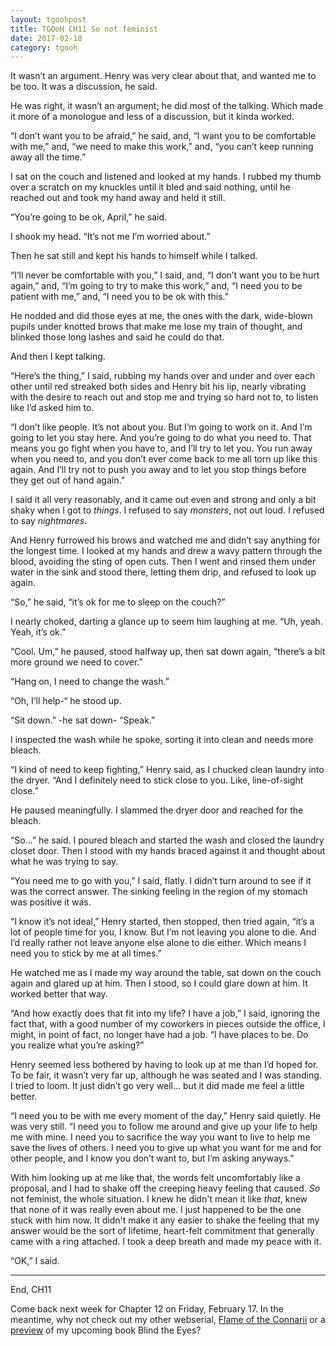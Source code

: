 ```yaml
---
layout: tgoohpost
title: TGOoH CH11 So not feminist
date: 2017-02-10
category: tgooh
---
```


It wasn’t an argument. Henry was very clear about that, and wanted me to be too. It was a discussion, he said.

He was right, it wasn’t an argument; he did most of the talking. Which made it more of a monologue and less of a discussion, but it kinda worked.

“I don’t want you to be afraid,” he said, and, “I want you to be comfortable with me,” and, “we need to make this work,” and, “you can’t keep running away all the time.”

I sat on the couch and listened and looked at my hands. I rubbed my thumb over a scratch on my knuckles until it bled and said nothing, until he reached out and took my hand away and held it still.

“You’re going to be ok, April,” he said. 

I shook my head. “It’s not me I’m worried about.”

Then he sat still and kept his hands to himself while I talked.

“I’ll never be comfortable with you,” I said, and, “I don’t want you to be hurt again,” and, “I’m going to try to make this work,” and, “I need you to be patient with me,” and, “I need you to be ok with this.”

He nodded and did those eyes at me, the ones with the dark, wide-blown pupils under knotted brows that make me lose my train of thought, and blinked those long lashes and said he could do that. 

And then I kept talking.

“Here’s the thing,” I said, rubbing my hands over and under and over each other until red streaked both sides and Henry bit his lip, nearly vibrating with the desire to reach out and stop me and trying so hard not to, to listen like I’d asked him to. 

“I don’t like people. It’s not about you. But I’m going to work on it. And I’m going to let you stay here. And you’re going to do what you need to. That means you go fight when you have to, and  I’ll try to let you. You run away when you need to, and you don’t ever come back to me all torn up like this again. And I’ll try not to push you away and to let you stop things before they get out of hand again.”

I said it all very reasonably, and it came out even and strong and only a bit shaky when I got to *things*. I refused to say *monsters*, not out loud. I refused to say *nightmares*. 

And Henry furrowed his brows and watched me and didn’t say anything for the longest time. I looked at my hands and drew a wavy pattern through the blood, avoiding the sting of open cuts. Then I went and rinsed them under water in the sink and stood there, letting them drip, and refused to look up again.

“So,” he said, “it’s ok for me to sleep on the couch?”

I nearly choked, darting a glance up to seem him laughing at me. “Uh, yeah. Yeah, it’s ok.”

“Cool. Um,” he paused, stood halfway up, then sat down again, “there’s a bit more ground we need to cover.”

“Hang on, I need to change the wash.” 

“Oh, I’ll help-“ he stood up.

“Sit down.” -he sat down- “Speak.”

I inspected the wash while he spoke, sorting it into clean and needs more bleach. 

“I kind of need to keep fighting,” Henry said, as I chucked clean laundry into the dryer. “And I definitely need to stick close to you. Like, line-of-sight close.”

He paused meaningfully. I slammed the dryer door and reached for the bleach.

“So…” he said. I poured bleach and started the wash and closed the laundry closet door. Then I stood with my hands braced against it and thought about what he was trying to say.

“You need me to go with you,” I said, flatly. I didn’t turn around to see if it was the correct answer. The sinking feeling in the region of my stomach was positive it was.

“I know it’s not ideal,” Henry started, then stopped, then tried again, “it’s a lot of people time for you, I know. But I’m not leaving you alone to die. And I’d really rather not leave anyone else alone to die either. Which means I need you to stick by me at all times.”

He watched me as I made my way around the table, sat down on the couch again and glared up at him. Then I stood, so I could glare down at him. It worked better that way.

“And how exactly does that fit into my life? I have a job,” I said, ignoring the fact that, with a good number of my coworkers in pieces outside the office, I might, in point of fact, no longer have had a job. “I have places to be. Do you realize what you’re asking?”

Henry seemed less bothered by having to look up at me than I’d hoped for. To be fair, it wasn’t very far up, although he was seated and I was standing. I tried to loom. It just didn’t go very well... but it did made me feel a little better.

“I need you to be with me every moment of the day,” Henry said quietly. He was very still. “I need you to follow me around and give up your life to help me with mine. I need you to sacrifice the way you want to live to help me save the lives of others. I need you to give up what you want for me and for other people, and I know you don’t want to, but I’m asking anyways.”

With him looking up at me like that, the words felt uncomfortably like a proposal, and I had to shake off the creeping heavy feeling that caused. *So* not feminist, the whole situation. I knew he didn't mean it like *that*, knew that none of it was really even about me. I just happened to be the one stuck with him now. It didn't make it any easier to shake the feeling that my answer would be the sort of lifetime, heart-felt commitment that generally came with a ring attached. I took a deep breath and made my peace with it.

“OK,” I said.

<hr>

End, CH11

Come back next week for Chapter 12 on Friday, February 17. In the meantime, why not check out my other webserial, [Flame of the Connarii](http://kaie.space/fotc.html) or a [preview](http://kaie.space/book/2016/10/05/Preview-Chapter-1.html) of my upcoming book Blind the Eyes?
